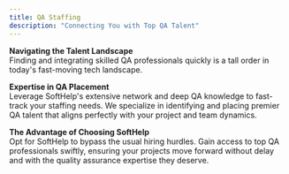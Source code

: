 ```yaml
---
title: QA Staffing
description: "Connecting You with Top QA Talent"
---
```


**Navigating the Talent Landscape**  
Finding and integrating skilled QA professionals quickly is a tall order in today's fast-moving tech landscape.

**Expertise in QA Placement**  
Leverage SoftHelp's extensive network and deep QA knowledge to fast-track your staffing needs. We specialize in identifying and placing premier QA talent that aligns perfectly with your project and team dynamics.

**The Advantage of Choosing SoftHelp**  
Opt for SoftHelp to bypass the usual hiring hurdles. Gain access to top QA professionals swiftly, ensuring your projects move forward without delay and with the quality assurance expertise they deserve.
